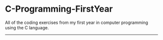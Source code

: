 # C-Programming-FirstYear
All of the coding exercises from my first year in computer programming using the C language.
<hr>
